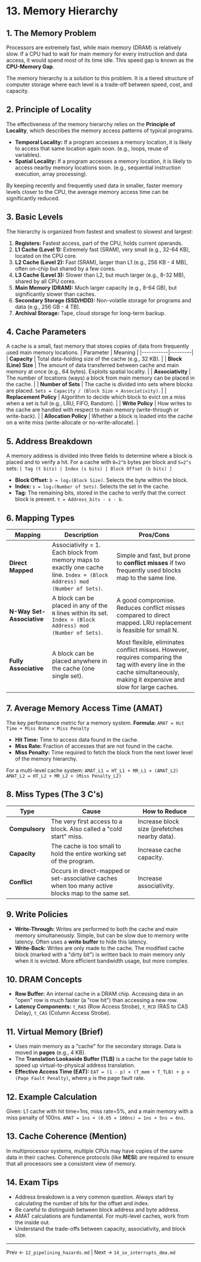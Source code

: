 # 13. Memory Hierarchy

## 1. The Memory Problem
Processors are extremely fast, while main memory (DRAM) is relatively slow. If a CPU had to wait for main memory for every instruction and data access, it would spend most of its time idle. This speed gap is known as the **CPU-Memory Gap**.

The memory hierarchy is a solution to this problem. It is a tiered structure of computer storage where each level is a trade-off between speed, cost, and capacity.

## 2. Principle of Locality
The effectiveness of the memory hierarchy relies on the **Principle of Locality**, which describes the memory access patterns of typical programs.
-   **Temporal Locality:** If a program accesses a memory location, it is likely to access that same location again soon. (e.g., loops, reuse of variables).
-   **Spatial Locality:** If a program accesses a memory location, it is likely to access nearby memory locations soon. (e.g., sequential instruction execution, array processing).

By keeping recently and frequently used data in smaller, faster memory levels closer to the CPU, the average memory access time can be significantly reduced.

## 3. Basic Levels
The hierarchy is organized from fastest and smallest to slowest and largest:
1.  **Registers:** Fastest access, part of the CPU, holds current operands.
2.  **L1 Cache (Level 1):** Extremely fast (SRAM), very small (e.g., 32-64 KB), located on the CPU core.
3.  **L2 Cache (Level 2):** Fast (SRAM), larger than L1 (e.g., 256 KB - 4 MB), often on-chip but shared by a few cores.
4.  **L3 Cache (Level 3):** Slower than L2, but much larger (e.g., 8-32 MB), shared by all CPU cores.
5.  **Main Memory (DRAM):** Much larger capacity (e.g., 8-64 GB), but significantly slower than caches.
6.  **Secondary Storage (SSD/HDD):** Non-volatile storage for programs and data (e.g., 256 GB - 4 TB).
7.  **Archival Storage:** Tape, cloud storage for long-term backup.

## 4. Cache Parameters
A cache is a small, fast memory that stores copies of data from frequently used main memory locations.
| Parameter | Meaning |
|-----------|---------|
| **Capacity** | Total data-holding size of the cache (e.g., 32 KB). |
| **Block (Line) Size** | The amount of data transferred between cache and main memory at once (e.g., 64 bytes). Exploits spatial locality. |
| **Associativity** | The number of locations (ways) a block from main memory can be placed in the cache. |
| **Number of Sets** | The cache is divided into sets where blocks are placed. `Sets = Capacity / (Block Size × Associativity)`. |
| **Replacement Policy** | Algorithm to decide which block to evict on a miss when a set is full (e.g., LRU, FIFO, Random). |
| **Write Policy** | How writes to the cache are handled with respect to main memory (write-through or write-back). |
| **Allocation Policy** | Whether a block is loaded into the cache on a write miss (write-allocate or no-write-allocate). |

## 5. Address Breakdown
A memory address is divided into three fields to determine where a block is placed and to verify a hit. For a cache with `B=2^b` bytes per block and `S=2^s` sets:
`[ Tag (t bits) | Index (s bits) | Block Offset (b bits) ]`
-   **Block Offset:** `b = log₂(Block Size)`. Selects the byte within the block.
-   **Index:** `s = log₂(Number of Sets)`. Selects the set in the cache.
-   **Tag:** The remaining bits, stored in the cache to verify that the correct block is present. `t = Address_bits - s - b`.

## 6. Mapping Types
| Mapping | Description | Pros/Cons |
|---------|-------------|-----------|
| **Direct Mapped** | Associativity = 1. Each block from memory maps to exactly one cache line. `Index = (Block Address) mod (Number of Sets)`. | Simple and fast, but prone to **conflict misses** if two frequently used blocks map to the same line. |
| **N-Way Set-Associative** | A block can be placed in any of the `N` lines within its set. `Index = (Block Address) mod (Number of Sets)`. | A good compromise. Reduces conflict misses compared to direct mapped. LRU replacement is feasible for small N. |
| **Fully Associative** | A block can be placed anywhere in the cache (one single set). | Most flexible, eliminates conflict misses. However, requires comparing the tag with every line in the cache simultaneously, making it expensive and slow for large caches. |

## 7. Average Memory Access Time (AMAT)
The key performance metric for a memory system.
**Formula:** `AMAT = Hit Time + Miss Rate × Miss Penalty`
-   **Hit Time:** Time to access data found in the cache.
-   **Miss Rate:** Fraction of accesses that are not found in the cache.
-   **Miss Penalty:** Time required to fetch the block from the next lower level of the memory hierarchy.

For a multi-level cache system:
`AMAT_L1 = HT_L1 + MR_L1 × (AMAT_L2)`
`AMAT_L2 = HT_L2 + MR_L2 × (Miss Penalty_L2)`

## 8. Miss Types (The 3 C's)
| Type | Cause | How to Reduce |
|------|-------|---------------|
| **Compulsory** | The very first access to a block. Also called a "cold start" miss. | Increase block size (prefetches nearby data). |
| **Capacity** | The cache is too small to hold the entire working set of the program. | Increase cache capacity. |
| **Conflict** | Occurs in direct-mapped or set-associative caches when too many active blocks map to the same set. | Increase associativity. |

## 9. Write Policies
-   **Write-Through:** Writes are performed to both the cache and main memory simultaneously. Simple, but can be slow due to memory write latency. Often uses a **write buffer** to hide this latency.
-   **Write-Back:** Writes are only made to the cache. The modified cache block (marked with a "dirty bit") is written back to main memory only when it is evicted. More efficient bandwidth usage, but more complex.

## 10. DRAM Concepts
-   **Row Buffer:** An internal cache in a DRAM chip. Accessing data in an "open" row is much faster (a "row hit") than accessing a new row.
-   **Latency Components:** `t_RAS` (Row Access Strobe), `t_RCD` (RAS to CAS Delay), `t_CAS` (Column Access Strobe).

## 11. Virtual Memory (Brief)
-   Uses main memory as a "cache" for the secondary storage. Data is moved in **pages** (e.g., 4 KB).
-   The **Translation Lookaside Buffer (TLB)** is a cache for the page table to speed up virtual-to-physical address translation.
-   **Effective Access Time (EAT):** `EAT = (1 - p) × (T_mem + T_TLB) + p × (Page Fault Penalty)`, where `p` is the page fault rate.

## 12. Example Calculation
Given: L1 cache with hit time=1ns, miss rate=5%, and a main memory with a miss penalty of 100ns.
`AMAT = 1ns + (0.05 × 100ns) = 1ns + 5ns = 6ns`.

## 13. Cache Coherence (Mention)
In multiprocessor systems, multiple CPUs may have copies of the same data in their caches. Coherence protocols (like **MESI**) are required to ensure that all processors see a consistent view of memory.

## 14. Exam Tips
-   Address breakdown is a very common question. Always start by calculating the number of bits for the offset and index.
-   Be careful to distinguish between block address and byte address.
-   AMAT calculations are fundamental. For multi-level caches, work from the inside out.
-   Understand the trade-offs between capacity, associativity, and block size.

---
Prev ← `12_pipelining_hazards.md` | Next → `14_io_interrupts_dma.md`
